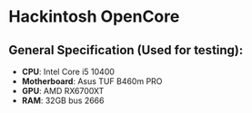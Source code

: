 # Hackintosh OpenCore

## General Specification (Used for testing):
- **CPU**: Intel Core i5 10400
- **Motherboard**: Asus TUF B460m PRO
- **GPU**: AMD RX6700XT
- **RAM**: 32GB bus 2666
